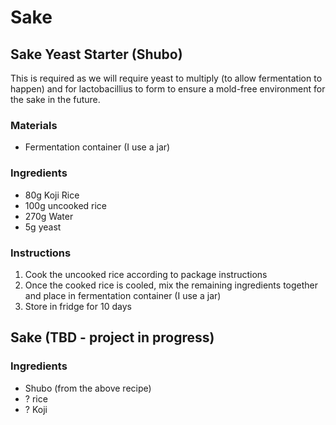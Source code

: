 # Sake

## Sake Yeast Starter (Shubo)

This is required as we will require yeast to multiply (to allow fermentation to happen) and for lactobacillius to form to ensure a mold-free environment for the sake in the future.

### Materials

* Fermentation container (I use a jar)

### Ingredients

* 80g Koji Rice
* 100g uncooked rice
* 270g Water
* 5g yeast



### Instructions

1. Cook the uncooked rice according to package instructions
2. Once the cooked rice is cooled, mix the remaining ingredients together and place in fermentation container (I use a jar)
3. Store in fridge for 10 days



## Sake (TBD - project in progress)

### Ingredients

* Shubo (from the above recipe)
* ? rice
* ? Koji

